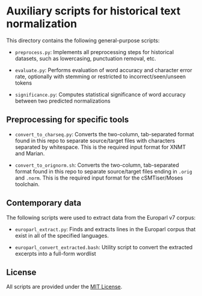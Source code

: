 # Auxiliary scripts for historical text normalization

This directory contains the following general-purpose scripts:

- `preprocess.py`: Implements all preprocessing steps for historical datasets,
  such as lowercasing, punctuation removal, etc.

- `evaluate.py`:
  Performs evaluation of word accuracy and character error rate,
  optionally with stemming or restricted to incorrect/seen/unseen tokens

- `significance.py`:
  Computes statistical significance of word accuracy between two
  predicted normalizations


## Preprocessing for specific tools

- `convert_to_charseq.py`: Converts the two-column, tab-separated format found
  in this repo to separate source/target files with characters separated by
  whitespace.  This is the required input format for XNMT and Marian.

- `convert_to_orignorm.sh`: Converts the two-column, tab-separated format found
  in this repo to separate source/target files ending in `.orig` and `.norm`.
  This is the required input format for the cSMTiser/Moses toolchain.


## Contemporary data

The following scripts were used to extract data from the Europarl v7 corpus:

- `europarl_extract.py`:
  Finds and extracts lines in the Europarl corpus that exist in all of the
  specified languages.

- `europarl_convert_extracted.bash`:
  Utility script to convert the extracted excerpts into a full-form wordlist

## License

All scripts are provided under the [MIT License](LICENSE).
